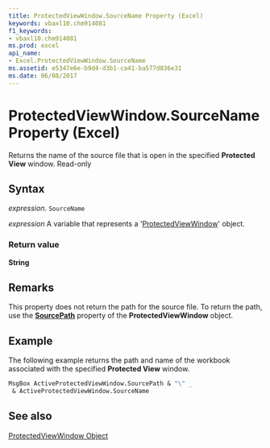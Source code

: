 ```yaml
---
title: ProtectedViewWindow.SourceName Property (Excel)
keywords: vbaxl10.chm914081
f1_keywords:
- vbaxl10.chm914081
ms.prod: excel
api_name:
- Excel.ProtectedViewWindow.SourceName
ms.assetid: e5347e6e-b9d4-d3b1-ca41-ba577d836e31
ms.date: 06/08/2017
---
```



# ProtectedViewWindow.SourceName Property (Excel)

Returns the name of the source file that is open in the specified  **Protected View** window. Read-only


## Syntax

 _expression_. `SourceName`

 _expression_ A variable that represents a '[ProtectedViewWindow](Excel.ProtectedViewWindow.md)' object.


### Return value

 **String**


## Remarks

This property does not return the path for the source file. To return the path, use the  **[SourcePath](Excel.ProtectedViewWindow.SourcePath.md)** property of the **ProtectedViewWindow** object.


## Example

The following example returns the path and name of the workbook associated with the specified  **Protected View** window.


```vb
MsgBox ActiveProtectedViewWindow.SourcePath & "\" _ 
 & ActiveProtectedViewWindow.SourceName
```


## See also


[ProtectedViewWindow Object](Excel.ProtectedViewWindow.md)

